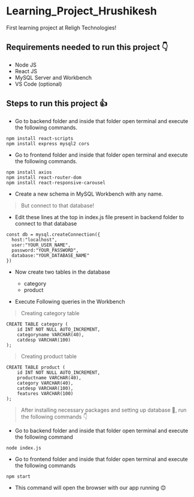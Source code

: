 # Learning_Project_Hrushikesh
First learning project at Religh Technologies!

## Requirements needed to run this project 👇
+ Node JS
+ React JS
+ MySQL Server and Workbench
+ VS Code (optional)

## Steps to run this project 👍
+ Go to backend folder and inside that folder open terminal and execute the following commands.
```
npm install react-scripts
npm install express mysql2 cors
```
+ Go to frontend folder and inside that folder open terminal and execute the following commands.
```
npm install axios
npm install react-router-dom
npm install react-responsive-carousel
```
+ Create a new schema in MySQL Workbench with any name.
> But connect to that database!
+ Edit these lines at the top in index.js file present in backend folder to connect to that database 
```
const db = mysql.createConnection({
  host:"localhost",
  user:"YOUR_USER_NAME",
  password:"YOUR_PASSWORD",
  database:"YOUR_DATABASE_NAME"
})
```
+ Now create two tables in the database
  + category
  + product
 
+ Execute Following queries in the Workbench
> Creating category table
```
CREATE TABLE category (
    id INT NOT NULL AUTO_INCREMENT,
    categoryname VARCHAR(40),
    catdesp VARCHAR(100)
);
```
> Creating product table
```
CREATE TABLE product (
    id INT NOT NULL AUTO_INCREMENT,
    productname VARCHAR(40),
    category VARCHAR(40),
    catdesp VARCHAR(100),
    features VARCHAR(100)
);
```
>After installing necessary packages and setting up database 🤘, run the following commands 👇
+ Go to backend folder and inside that folder open terminal and execute the following command
```
node index.js
```
+ Go to frontend folder and inside that folder open terminal and execute the following commands
```
npm start
```
+ This command will open the browser with our app running 😊
